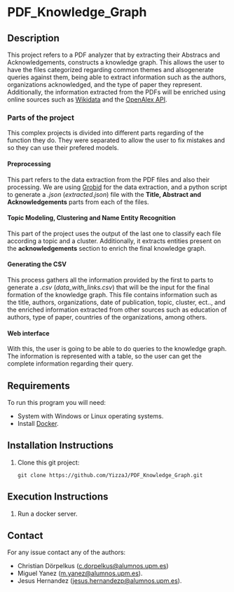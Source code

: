 # PDF_Knowledge_Graph


## Description

This project refers to a PDF analyzer that by extracting their Abstracs and Acknowledgements, constructs a knowledge graph. This allows the user to have the files categorized regarding common themes and alsogenerate queries against them, being able to extract information such as the authors, organizations acknowledged, and the type of paper they represent. Additionally, the information extracted from the PDFs will be enriched using online sources such as [Wikidata](https://www.wikidata.org/wiki/Wikidata:Main_Page) and the [OpenAlex API](https://openalex.org/).

### Parts of the project

This complex projects is divided into different parts regarding of the function they do. They were separated to allow the user to fix mistakes and so they can use their prefered models.

#### Preprocessing

This part refers to the data extraction from the PDF files and also their processing. We are using [Grobid](https://github.com/kermitt2/grobid) for the data extraction, and a python script to generate a *.json*  (*extracted.json*) file with the **Title, Abstract and Acknowledgements** parts from each of the files.

#### Topic Modeling, Clustering and Name Entity Recognition

This part of the project uses the output of the last one to classify each file according a topic and a cluster. Additionally, it extracts entities present on the **acknowledgements** section to enrich the final knowledge graph.

#### Generating the CSV

This process gathers all the information provided by the first to parts to generate a *.csv* (*data_with_links.csv*) that will be the input for the final formation of the knowledge graph. This file contains information such as the title, authors, organizations, date of publication, topic, cluster, ect.., and the enriched information extracted from other sources such as education of authors, type of paper, countries of the organizations, among others.

#### Web interface

With this, the user is going to be able to do queries to the knowledge graph. The information is represented with a table, so the user can get the complete information regarding their query.


## Requirements

To run this program you will need:

* System with Windows or Linux operating systems.
* Install [Docker](https://docs.docker.com/engine/install/).


## Installation Instructions

1. Clone this git project:

   `git clone https://github.com/YizzaJ/PDF_Knowledge_Graph.git`


## Execution Instructions

1. Run a docker server.

## Contact

For any issue contact any of the authors:

* Christian Dörpelkus (c.dorpelkus@alumnos.upm.es)
* Miguel Yanez (m.yanez@alumnos.upm.es).
* Jesus Hernandez (jesus.hernandezp@alumnos.upm.es).
